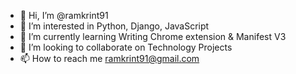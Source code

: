 - 👋 Hi, I’m @ramkrint91
- 👀 I’m interested in Python, Django, JavaScript
- 🌱 I’m currently learning Writing Chrome extension & Manifest V3
- 💞️ I’m looking to collaborate on Technology Projects
- 📫 How to reach me ramkrint91@gmail.com

<!---
ramkrint91/ramkrint91 is a ✨ special ✨ repository because its `README.md` (this file) appears on your GitHub profile.
You can click the Preview link to take a look at your changes.
--->
